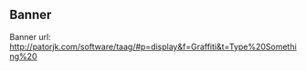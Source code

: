 ## Banner

Banner url:
http://patorjk.com/software/taag/#p=display&f=Graffiti&t=Type%20Something%20
